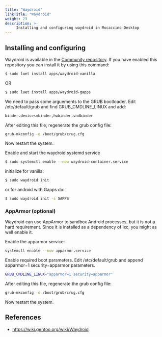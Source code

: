 ```yaml
---
title: "Waydroid"
linkTitle: "Waydroid"
weight: 23
description: >-
     Installing and configuring waydroid in Mocaccino Desktop
---
```


## Installing and configuring

Waydroid is available in the [Community repository](https://github.com/mocaccinoOS/community-repository?tab=readme-ov-file#-community-repository). If you have enabled this repository you can install it by using this command:

```bash
$ sudo luet install apps/waydroid-vanilla
```
OR

```bash
$ sudo luet install apps/waydroid-gapps
```

We need to pass some arguements to the GRUB bootloader.
Edit /etc/default/grub and find GRUB_CMDLINE_LINUX and add:

```bash
binder.devices=binder,hwbinder,vndbinder
```

After editing this file, regenerate the grub config file:

```bash
grub-mkconfig -o /boot/grub/crug.cfg
```
Now restart the system.

Enable and start the waydroid systemd service
```bash
$ sudo systemctl enable --now waydroid-container.service
```
initialize for vanilla: 
```bash
$ sudo waydroid init
```
or for android with Gapps do:
```bash
$ sudo waydroid init -s GAPPS
```

### AppArmor (optional)

Waydroid can use AppArmor to sandbox Android processes, but it is not a hard requirement.
Since it is installed as a dependency of lxc, you might as well enable it.

Enable the apparmor service:

```bash
systemctl enable --now apparmor.service
```

Enable required boot parameters. Edit /etc/default/grub and append apparmor=1 security=apparmor parameters.

```bash
GRUB_CMDLINE_LINUX="apparmor=1 security=apparmor"
```
After editing this file, regenerate the grub config file:

```bash
grub-mkconfig -o /boot/grub/crug.cfg
```
Now restart the system.

## References

- https://wiki.gentoo.org/wiki/Waydroid
